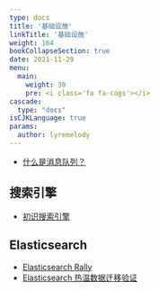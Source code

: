 ```yaml
---
type: docs
title: '基础设施'
linkTitle: '基础设施'
weight: 164
bookCollapseSection: true
date: 2021-11-29
menu:
  main:
    weight: 30
    pre: <i class='fa fa-cogs'></i>
cascade:
  type: "docs"
isCJKLanguage: true
params:
  author: lyremelody
---
```


* [什么是消息队列？](./what-is-message-queue.md)

## 搜索引擎
* [初识搜索引擎](./search-engine-20180427.md)

## Elasticsearch
* [Elasticsearch Rally](./elasticsearch/elasticsearch-rally-20180123.md)
* [Elasticsearch 热温数据迁移验证](./elasticsearch/elasticsearch-hot-warm-20181211.md)